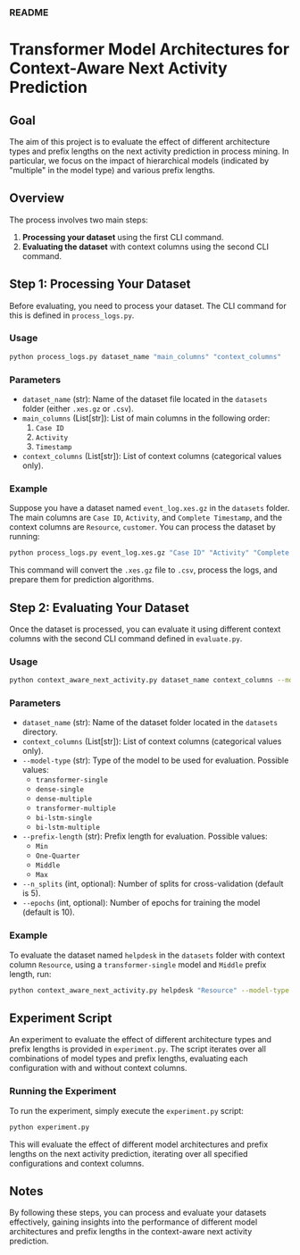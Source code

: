 ### README

# Transformer Model Architectures for Context-Aware Next Activity Prediction

## Goal

The aim of this project is to evaluate the effect of different architecture types and prefix lengths on the next activity prediction in process mining. In particular, we focus on the impact of hierarchical models (indicated by "multiple" in the model type) and various prefix lengths.

## Overview

The process involves two main steps:
1. **Processing your dataset** using the first CLI command.
2. **Evaluating the dataset** with context columns using the second CLI command.

## Step 1: Processing Your Dataset

Before evaluating, you need to process your dataset. The CLI command for this is defined in `process_logs.py`.

### Usage

```bash
python process_logs.py dataset_name "main_columns" "context_columns"
```

### Parameters

- `dataset_name` (str): Name of the dataset file located in the `datasets` folder (either `.xes.gz` or `.csv`).
- `main_columns` (List[str]): List of main columns in the following order:
  1. `Case ID`
  2. `Activity`
  3. `Timestamp`
- `context_columns` (List[str]): List of context columns (categorical values only).

### Example

Suppose you have a dataset named `event_log.xes.gz` in the `datasets` folder. The main columns are `Case ID`, `Activity`, and `Complete Timestamp`, and the context columns are `Resource`, `customer`. You can process the dataset by running:

```bash
python process_logs.py event_log.xes.gz "Case ID" "Activity" "Complete Timestamp" "Resource" "customer"
```

This command will convert the `.xes.gz` file to `.csv`, process the logs, and prepare them for prediction algorithms.

## Step 2: Evaluating Your Dataset

Once the dataset is processed, you can evaluate it using different context columns with the second CLI command defined in `evaluate.py`.

### Usage

```bash
python context_aware_next_activity.py dataset_name context_columns --model-type MODEL_TYPE --prefix-length PREFIX_LENGTH [--n_splits N_SPLITS] [--epochs EPOCHS]
```

### Parameters

- `dataset_name` (str): Name of the dataset folder located in the `datasets` directory.
- `context_columns` (List[str]): List of context columns (categorical values only).
- `--model-type` (str): Type of the model to be used for evaluation. Possible values:
  - `transformer-single`
  - `dense-single`
  - `dense-multiple`
  - `transformer-multiple`
  - `bi-lstm-single` 
  - `bi-lstm-multiple`
- `--prefix-length` (str): Prefix length for evaluation. Possible values:
  - `Min`
  - `One-Quarter`
  - `Middle`
  - `Max`
- `--n_splits` (int, optional): Number of splits for cross-validation (default is 5).
- `--epochs` (int, optional): Number of epochs for training the model (default is 10).

### Example

To evaluate the dataset named `helpdesk` in the `datasets` folder with context column `Resource`, using a `transformer-single` model and `Middle` prefix length, run:

```bash
python context_aware_next_activity.py helpdesk "Resource" --model-type transformer-single --prefix-length Middle
```

## Experiment Script

An experiment to evaluate the effect of different architecture types and prefix lengths is provided in `experiment.py`. The script iterates over all combinations of model types and prefix lengths, evaluating each configuration with and without context columns.

### Running the Experiment

To run the experiment, simply execute the `experiment.py` script:

```bash
python experiment.py
```

This will evaluate the effect of different model architectures and prefix lengths on the next activity prediction, iterating over all specified configurations and context columns.

## Notes

By following these steps, you can process and evaluate your datasets effectively, gaining insights into the performance of different model architectures and prefix lengths in the context-aware next activity prediction.